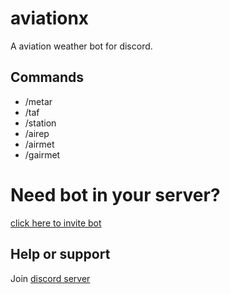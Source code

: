 # aviationx

A aviation weather bot for discord.

## Commands

- /metar
- /taf
- /station
- /airep
- /airmet
- /gairmet

# Need bot in your server?

[click here to invite bot](https://discord.com/api/oauth2/authorize?client_id=883415517417840710&permissions=380141428544&scope=bot%20applications.commands)

## Help or support

Join [discord server](https://discord.gg/xkP9paz5X3)
